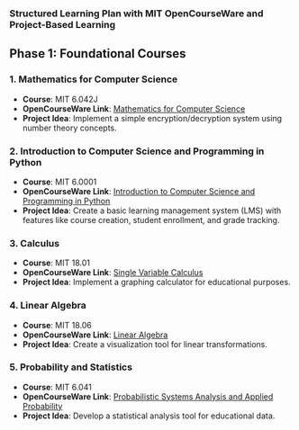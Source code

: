 ### Structured Learning Plan with MIT OpenCourseWare and Project-Based Learning

## Phase 1: Foundational Courses

### 1. Mathematics for Computer Science

- **Course**: MIT 6.042J
- **OpenCourseWare Link**: [Mathematics for Computer Science](https://ocw.mit.edu/courses/6-042j-mathematics-for-computer-science-fall-2010/)
- **Project Idea**: Implement a simple encryption/decryption system using number theory concepts.

### 2. Introduction to Computer Science and Programming in Python

- **Course**: MIT 6.0001
- **OpenCourseWare Link**: [Introduction to Computer Science and Programming in Python](https://ocw.mit.edu/courses/6-0001-introduction-to-computer-science-and-programming-in-python-fall-2016/)
- **Project Idea**: Create a basic learning management system (LMS) with features like course creation, student enrollment, and grade tracking.

### 3. Calculus

- **Course**: MIT 18.01
- **OpenCourseWare Link**: [Single Variable Calculus](https://ocw.mit.edu/courses/18-01sc-single-variable-calculus-fall-2010/)
- **Project Idea**: Implement a graphing calculator for educational purposes.

### 4. Linear Algebra

- **Course**: MIT 18.06
- **OpenCourseWare Link**: [Linear Algebra](https://ocw.mit.edu/courses/18-06sc-linear-algebra-fall-2011/)
- **Project Idea**: Create a visualization tool for linear transformations.

### 5. Probability and Statistics

- **Course**: MIT 6.041
- **OpenCourseWare Link**: [Probabilistic Systems Analysis and Applied Probability](https://ocw.mit.edu/courses/6-041sc-probabilistic-systems-analysis-and-applied-probability-fall-2013/)
- **Project Idea**: Develop a statistical analysis tool for educational data.
